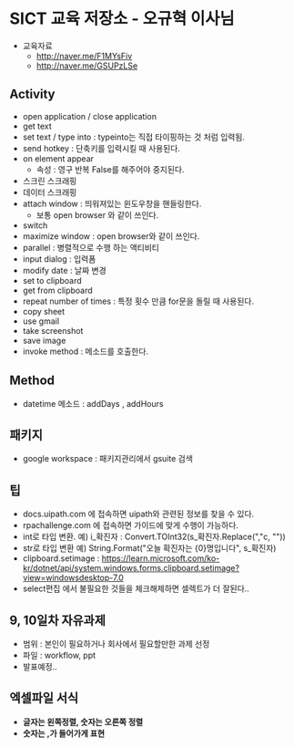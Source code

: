 # SICT 교육 저장소 - 오규혁 이사님

- 교육자료
    - http://naver.me/F1MYsFiv
    - http://naver.me/GSUPzLSe

## Activity
- open application / close application
- get text
- set text / type into : typeinto는 직접 타이핑하는 것 처럼 입력됨.
- send hotkey : 단축키를 입력시킬 때 사용된다.
- on element appear
    - 속성 : 영구 반복 False를 해주어야 중지된다.
- 스크린 스크래핑
- 데이터 스크래핑
- attach window : 띄워져있는 윈도우창을 핸들링한다.
    - 보통 open browser 와 같이 쓰인다.
- switch
- maximize window : open browser와 같이 쓰인다.
- parallel : 병렬적으로 수행 하는 액티비티
- input dialog : 입력폼
- modify date : 날짜 변경
- set to clipboard
- get from clipboard
- repeat number of times : 특정 횟수 만큼 for문을 돌릴 때 사용된다.
- copy sheet
- use gmail
- take screenshot
- save image
- invoke method : 메소드를 호출한다.

## Method
- datetime 메소드 : addDays , addHours

## 패키지
- google workspace : 패키지관리에서 gsuite 검색

## 팁
- docs.uipath.com 에 접속하면 uipath와 관련된 정보를 찾을 수 있다.
- rpachallenge.com 에 접속하면 가이드에 맞게 수행이 가능하다.
- int로 타입 변환. 예) i_확진자 : Convert.TOInt32(s_확진자.Replace(","c, ""))
- str로 타입 변환 예) String.Format("오늘 확진자는 {0}명입니다", s_확진자)
- clipboard.setimage : https://learn.microsoft.com/ko-kr/dotnet/api/system.windows.forms.clipboard.setimage?view=windowsdesktop-7.0
- select편집 에서 불필요한 것들을 체크해제하면 셀렉트가 더 잘된다..

## 9, 10일차 자유과제
- 범위 : 본인이 필요하거나 회사에서 필요할만한 과제 선정
- 파일 : workflow, ppt
- 발표예정..

## 엑셀파일 서식
- **글자는 왼쪽정렬, 숫자는 오른쪽 정렬**
- **숫자는 ,가 들어가게 표현**